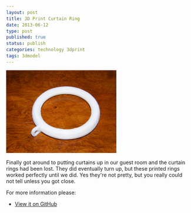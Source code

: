 ```yaml
--- 
layout: post 
title: 3D Print Curtain Ring
date: 2013-06-12
type: post 
published: true 
status: publish
categories: technology 3dprint
tags: 3dmodel
---
```


<a href="/assets/curtainring.png"><img src="/assets/curtainring_300.png" class="image-right" alt="Curtain Ring"></a>

Finally got around to putting curtains up in our guest room and the
curtain rings had been lost. They did eventually turn up, but these
printed rings worked perfectly until we did. Yes they're not pretty, but
you really could not tell unless you got close.

<!--more-->

For more information please:

   * [View it on GitHub](https://github.com/chrisjrob/curtainring)
